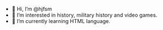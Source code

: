 - 👋 Hi, I’m @hjfsm
- 👀 I’m interested in history, military history and video games.
- 🌱 I’m currently learning HTML language.

<!---
hjfsm/hjfsm is a ✨ special ✨ repository because its `README.md` (this file) appears on your GitHub profile.
You can click the Preview link to take a look at your changes.
--->
